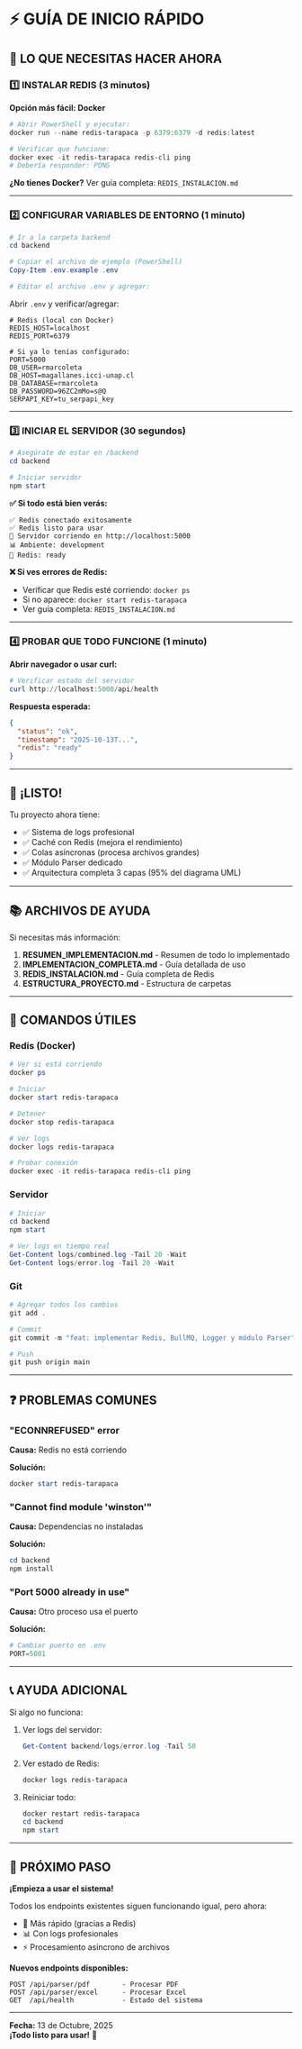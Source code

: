 # ⚡ GUÍA DE INICIO RÁPIDO

## 🎯 LO QUE NECESITAS HACER AHORA

### 1️⃣ INSTALAR REDIS (3 minutos)

**Opción más fácil: Docker**

```powershell
# Abrir PowerShell y ejecutar:
docker run --name redis-tarapaca -p 6379:6379 -d redis:latest

# Verificar que funcione:
docker exec -it redis-tarapaca redis-cli ping
# Debería responder: PONG
```

**¿No tienes Docker?** Ver guía completa: `REDIS_INSTALACION.md`

---

### 2️⃣ CONFIGURAR VARIABLES DE ENTORNO (1 minuto)

```powershell
# Ir a la carpeta backend
cd backend

# Copiar el archivo de ejemplo (PowerShell)
Copy-Item .env.example .env

# Editar el archivo .env y agregar:
```

Abrir `.env` y verificar/agregar:
```env
# Redis (local con Docker)
REDIS_HOST=localhost
REDIS_PORT=6379

# Si ya lo tenías configurado:
PORT=5000
DB_USER=rmarcoleta
DB_HOST=magallanes.icci-unap.cl
DB_DATABASE=rmarcoleta
DB_PASSWORD=96ZC2mMo=s@Q
SERPAPI_KEY=tu_serpapi_key
```

---

### 3️⃣ INICIAR EL SERVIDOR (30 segundos)

```powershell
# Asegúrate de estar en /backend
cd backend

# Iniciar servidor
npm start
```

**✅ Si todo está bien verás:**
```
✅ Redis conectado exitosamente
✅ Redis listo para usar
🚀 Servidor corriendo en http://localhost:5000
📊 Ambiente: development
🔴 Redis: ready
```

**❌ Si ves errores de Redis:**
- Verificar que Redis esté corriendo: `docker ps`
- Si no aparece: `docker start redis-tarapaca`
- Ver guía completa: `REDIS_INSTALACION.md`

---

### 4️⃣ PROBAR QUE TODO FUNCIONE (1 minuto)

**Abrir navegador o usar curl:**

```powershell
# Verificar estado del servidor
curl http://localhost:5000/api/health
```

**Respuesta esperada:**
```json
{
  "status": "ok",
  "timestamp": "2025-10-13T...",
  "redis": "ready"
}
```

---

## 🎉 ¡LISTO!

Tu proyecto ahora tiene:
- ✅ Sistema de logs profesional
- ✅ Caché con Redis (mejora el rendimiento)
- ✅ Colas asíncronas (procesa archivos grandes)
- ✅ Módulo Parser dedicado
- ✅ Arquitectura completa 3 capas (95% del diagrama UML)

---

## 📚 ARCHIVOS DE AYUDA

Si necesitas más información:

1. **RESUMEN_IMPLEMENTACION.md** - Resumen de todo lo implementado
2. **IMPLEMENTACION_COMPLETA.md** - Guía detallada de uso
3. **REDIS_INSTALACION.md** - Guía completa de Redis
4. **ESTRUCTURA_PROYECTO.md** - Estructura de carpetas

---

## 🔧 COMANDOS ÚTILES

### Redis (Docker)
```powershell
# Ver si está corriendo
docker ps

# Iniciar
docker start redis-tarapaca

# Detener
docker stop redis-tarapaca

# Ver logs
docker logs redis-tarapaca

# Probar conexión
docker exec -it redis-tarapaca redis-cli ping
```

### Servidor
```powershell
# Iniciar
cd backend
npm start

# Ver logs en tiempo real
Get-Content logs/combined.log -Tail 20 -Wait
Get-Content logs/error.log -Tail 20 -Wait
```

### Git
```powershell
# Agregar todos los cambios
git add .

# Commit
git commit -m "feat: implementar Redis, BullMQ, Logger y módulo Parser"

# Push
git push origin main
```

---

## ❓ PROBLEMAS COMUNES

### "ECONNREFUSED" error
**Causa:** Redis no está corriendo

**Solución:**
```powershell
docker start redis-tarapaca
```

### "Cannot find module 'winston'"
**Causa:** Dependencias no instaladas

**Solución:**
```powershell
cd backend
npm install
```

### "Port 5000 already in use"
**Causa:** Otro proceso usa el puerto

**Solución:**
```powershell
# Cambiar puerto en .env
PORT=5001
```

---

## 📞 AYUDA ADICIONAL

Si algo no funciona:

1. Ver logs del servidor:
   ```powershell
   Get-Content backend/logs/error.log -Tail 50
   ```

2. Ver estado de Redis:
   ```powershell
   docker logs redis-tarapaca
   ```

3. Reiniciar todo:
   ```powershell
   docker restart redis-tarapaca
   cd backend
   npm start
   ```

---

## 🎯 PRÓXIMO PASO

**¡Empieza a usar el sistema!**

Todos los endpoints existentes siguen funcionando igual, pero ahora:
- 🚀 Más rápido (gracias a Redis)
- 📊 Con logs profesionales
- ⚡ Procesamiento asíncrono de archivos

**Nuevos endpoints disponibles:**
```
POST /api/parser/pdf        - Procesar PDF
POST /api/parser/excel      - Procesar Excel
GET  /api/health            - Estado del sistema
```

---

**Fecha:** 13 de Octubre, 2025  
**¡Todo listo para usar!** 🎉
